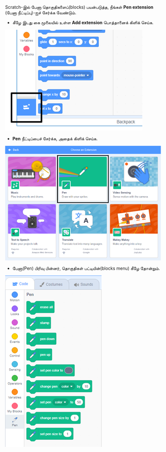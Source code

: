 Scratch-இல் பேனா தொகுதிகளைப்(blocks) பயன்படுத்த, நீங்கள் **Pen extension** (பேனா நீட்டிப்பு)-ஐச் சேர்க்க வேண்டும்.

+ கீழே இடது கை மூலையில் உள்ள **Add extension** பொத்தானைக் கிளிக் செய்க.

![Add extension பொத்தான் சிறப்பிக்கப்பட்டுள்ளது](images/add-extension-annotated.png)

+ **Pen** நீட்டிப்பைச் சேர்க்க, அதைக் கிளிக் செய்க.

![பேனா நீட்டிப்பு சிறப்பிக்கப்பட்டுள்ளது](images/click-pen-annotated.png)

+ பேனா(Pen) பிரிவு பின்னர், தொகுதிகள் பட்டியின்(blocks menu) கீழே தோன்றும்.

![பேனா நீட்டிப்பு தொகுதிகள்](images/pen-extension-blocks.png)